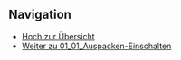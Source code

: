 
## Navigation

* [Hoch zur Übersicht](../index.html)  
* [Weiter zu 01_01_Auspacken-Einschalten ](../01_01_Auspacken-Einschalten/index.html)

